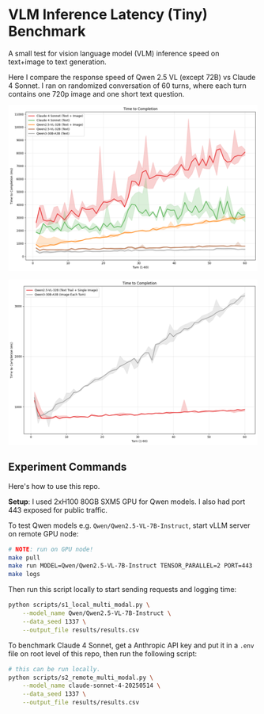 # VLM Inference Latency (Tiny) Benchmark

A small test for vision language model (VLM) inference speed on text+image to text generation.

Here I compare the response speed of Qwen 2.5 VL (except 72B) vs Claude 4 Sonnet. I ran on randomized conversation of 60 turns, where each turn contains one 720p image and one short text question.

![VLM Inference Results](results/t2c_result.png)

![VLM Inference Solution](results/t2c_solution.png)

## Experiment Commands

Here's how to use this repo.

**Setup**: I used 2xH100 80GB SXM5 GPU for Qwen models. I also had port 443 exposed for public traffic.

To test Qwen models e.g. `Qwen/Qwen2.5-VL-7B-Instruct`, start vLLM server on remote GPU node:

```bash
# NOTE: run on GPU node!
make pull 
make run MODEL=Qwen/Qwen2.5-VL-7B-Instruct TENSOR_PARALLEL=2 PORT=443 
make logs
```

Then run this script locally to start sending requests and logging time:

```bash
python scripts/s1_local_multi_modal.py \
    --model_name Qwen/Qwen2.5-VL-7B-Instruct \
    --data_seed 1337 \
    --output_file results/results.csv
```

To benchmark Claude 4 Sonnet, get a Anthropic API key and put it in a `.env` file on root level of this repo, then run the following script:

```bash
# this can be run locally.
python scripts/s2_remote_multi_modal.py \
    --model_name claude-sonnet-4-20250514 \
    --data_seed 1337 \
    --output_file results/results.csv
```